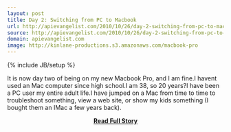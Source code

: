```yaml
---
layout: post
title: Day 2: Switching from PC to Macbook
url: http://apievangelist.com/2010/10/26/day-2-switching-from-pc-to-macbook/
source: http://apievangelist.com/2010/10/26/day-2-switching-from-pc-to-macbook/
domain: apievangelist.com
image: http://kinlane-productions.s3.amazonaws.com/macbook-pro
---
```

{% include JB/setup %}<p>It is now day two of being on my new Macbook Pro, and I am fine.I havent used an Mac computer since high school.I am 38,  so 20 years?I have been a PC user my entire adult life.I have jumped on a Mac from time to time to troubleshoot something,  view a web site, or show my kids something (I bought them an IMac a few years back).</p>
<center><p><a href="http://apievangelist.com/2010/10/26/day-2-switching-from-pc-to-macbook/" style='padding:25px; font-sze:18px; font-weight: bold;'>Read Full Story</a></p></center>
